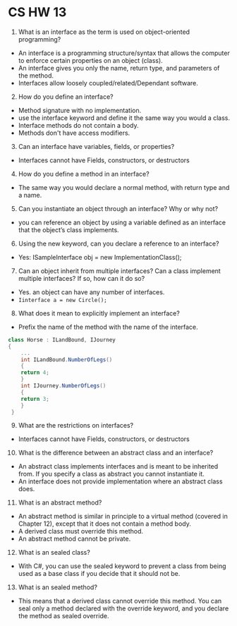 # CS HW 13

1. What is an interface as the term is used on object-oriented programming?
  * An interface is a programming structure/syntax that allows the computer to enforce certain properties on an object (class).
  * An interface gives you only the name, return type, and parameters of the method.
  * Interfaces allow loosely coupled/related/Dependant software.
2. How do you define an interface?
  * Method signature with no implementation.
  * use the interface keyword and define it the same way you would a class.
  * Interface methods do not contain a body.
  * Methods don't have access modifiers.
3. Can an interface have variables, fields, or properties?
  * Interfaces cannot have Fields, constructors, or destructors
4. How do you define a method in an interface?
  * The same way you would declare a normal method, with return type and a name.
5. Can you instantiate an object through an interface? Why or why not?
  * you can reference an object by using a variable defined as an interface that the object’s class implements.
6. Using the new keyword, can you declare a reference to an interface?
  * Yes: ISampleInterface obj = new ImplementationClass();
7. Can an object inherit from multiple interfaces? Can a class implement multiple interfaces? If so, how can it do so?
  * Yes. an object can have any number of interfaces.
  * `Iinterface a = new Circle();`
8. What does it mean to explicitly implement an interface?
  * Prefix the name of the method with the name of the interface.
```cs
class Horse : ILandBound, IJourney
{
	...
	int ILandBound.NumberOfLegs()
	{
	return 4;
	}
	int IJourney.NumberOfLegs()
	{
	return 3;
	}
 }
```
9. What are the restrictions on interfaces?
  * Interfaces cannot have Fields, constructors, or destructors
10. What is the difference between an abstract class and an interface?
  * An abstract class implements interfaces and is meant to be inherited from. If you specify a class as abstract you cannot instantiate it.
  * An interface does not provide implementation where an abstract class does.
11. What is an abstract method?
  * An abstract method is similar in principle to a virtual method (covered in Chapter 12), except that it does not contain a method body.
  * A derived class must override this method.
  * An abstract method cannot be private.
12. What is an sealed class?
  * With C#, you can use the sealed keyword to prevent a class from being used as a base class if you decide that it should not be.
13. What is an sealed method?
  * This means that a derived class cannot override this method. You can seal only a method declared with the override keyword, and you declare the method as sealed override.